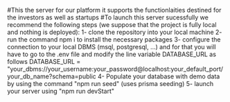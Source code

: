 #This the server for our platform it supports the functionlaities destined for the investors as well as startups
#To launch this server sucessfully we recommend the following steps (we suppose that the project is fully local and nothing is deployed): 
1- clone the repository into your local machine 
2- run the command npm i to install the necessary packages
3- configure the connection to your local DBMS (msql, postgresql, ...) and for that you will have to go to the .env file and modify the line variable DATABASE_URL as follows 
DATABASE_URL = "your_dbms://your_username:your_password@localhost:your_default_port/your_db_name?schema=public
4- Populate your database with demo data by using the command "npm run seed" (uses prisma seeding)
5- launch your server using "npm run devStart"

